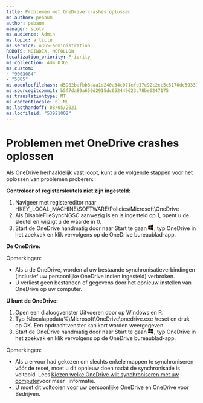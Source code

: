 ```yaml
---
title: Problemen met OneDrive crashes oplossen
ms.author: pebaum
author: pebaum
manager: scotv
ms.audience: Admin
ms.topic: article
ms.service: o365-administration
ROBOTS: NOINDEX, NOFOLLOW
localization_priority: Priority
ms.collection: Adm_O365
ms.custom:
- "9003084"
- "5885"
ms.openlocfilehash: d5982bafbb8aaa1d240a34c071efe37e92c2ec5c5170dc59337df9a5435e22e1
ms.sourcegitcommit: b5f7da89a650d2915dc652449623c78be6247175
ms.translationtype: MT
ms.contentlocale: nl-NL
ms.lasthandoff: 08/05/2021
ms.locfileid: "53921002"
---
```

# <a name="troubleshoot-onedrive-crashes"></a>Problemen met OneDrive crashes oplossen

Als OneDrive herhaaldelijk vast loopt, kunt u de volgende stappen voor het oplossen van problemen proberen:

**Controleer of registersleutels niet zijn ingesteld:**

1. Navigeer met registereditor naar HKEY_LOCAL_MACHINE\SOFTWARE\Policies\Microsoft\OneDrive
2. Als DisableFileSyncNGSC aanwezig is en is ingesteld op 1, opent u de sleutel en wijzigt u de waarde in 0.
3. Start de OneDrive handmatig door naar Start te gaan ![Druk op de Windows-toets](data:image/png;base64,iVBORw0KGgoAAAANSUhEUgAAABEAAAAOCAYAAADJ7fe0AAAAAXNSR0IArs4c6QAAAARnQU1BAACxjwv8YQUAAAAJcEhZcwAADsQAAA7EAZUrDhsAAADxSURBVDhPY/wPBAx4wR+Gd6/fM7x9/ZTh9ZuXDGdPnWE4tH0rw/UHDxlaVp9kCDCSYWABKfv35wfD+/cfGV4+fcLw5uVjhlOXzzFsX/qWYebmZAZPWWOGO2DD8ACQS9Y3e4Bcg4Y9/t94fPa/CoY4Aq8/+xik/T8TkEMxGDyGgANWwSqeobvbGSyAADIM3BwCDKXd3QyfoCLoQEGAA0xTxSWjsYMJwLHjkruU4UXSJ4YnT54x3Dh/luHmjfMMmw9wMjCDlRAGBDPgjy8fGT5//8rw9P4Thge3zzNcvXmDYevmfQzXb1xlmH/0ATADyjAAAKdWkD3ZSwNeAAAAAElFTkSuQmCC), typ OneDrive in het zoekvak en klik vervolgens op de OneDrive bureaublad-app.

**De OneDrive:**

Opmerkingen:

- Als u de OneDrive, worden al uw bestaande synchronisatieverbindingen (inclusief uw persoonlijke OneDrive indien ingesteld) verbroken.
- U verliest geen bestanden of gegevens door het opnieuw instellen van OneDrive op uw computer.

**U kunt de OneDrive:**

1. Open een dialoogvenster Uitvoeren door op Windows en R.
2. Typ %localappdata%\Microsoft\OneDrive\onedrive.exe /reset en druk op OK. Een opdrachtvenster kan kort worden weergegeven.
3. Start de OneDrive handmatig door naar Start te gaan ![Druk op de Windows-toets](data:image/png;base64,iVBORw0KGgoAAAANSUhEUgAAABEAAAAOCAYAAADJ7fe0AAAAAXNSR0IArs4c6QAAAARnQU1BAACxjwv8YQUAAAAJcEhZcwAADsQAAA7EAZUrDhsAAADxSURBVDhPY/wPBAx4wR+Gd6/fM7x9/ZTh9ZuXDGdPnWE4tH0rw/UHDxlaVp9kCDCSYWABKfv35wfD+/cfGV4+fcLw5uVjhlOXzzFsX/qWYebmZAZPWWOGO2DD8ACQS9Y3e4Bcg4Y9/t94fPa/CoY4Aq8/+xik/T8TkEMxGDyGgANWwSqeobvbGSyAADIM3BwCDKXd3QyfoCLoQEGAA0xTxSWjsYMJwLHjkruU4UXSJ4YnT54x3Dh/luHmjfMMmw9wMjCDlRAGBDPgjy8fGT5//8rw9P4Thge3zzNcvXmDYevmfQzXb1xlmH/0ATADyjAAAKdWkD3ZSwNeAAAAAElFTkSuQmCC), typ OneDrive in het zoekvak en klik vervolgens op de OneDrive bureaublad-app.

Opmerkingen:

- Als u ervoor had gekozen om slechts enkele mappen te synchroniseren vóór de reset, moet u dit opnieuw doen nadat de synchronisatie is voltooid. Lees [Kiezen welke OneDrive wilt synchroniseren met uw computer](https://support.office.com/article/98b8b011-8b94-419b-aa95-a14ff2415e85)voor meer   informatie.
- U moet dit voltooien voor uw persoonlijke OneDrive en OneDrive voor Bedrijven.